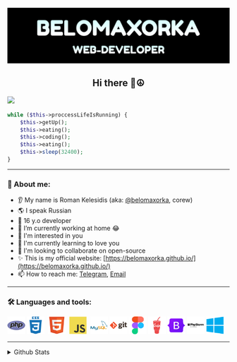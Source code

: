 ![Belomaxorka](profile-cover.png)

<h2 align="center" dir="auto">Hi there 👋☮</h2>

![](https://komarev.com/ghpvc/?username=belomaxorka&style=for-the-badge)

```php
while ($this->proccessLifeIsRunning) {
    $this->getUp();
    $this->eating();
    $this->coding();
    $this->eating();
    $this->sleep(32400);
}
```

<hr>

### 🧒 About me:
* 👂 My name is Roman Kelesidis (aka: [@belomaxorka](https://github.com/belomaxorka), corew)
* 🌎 I speak Russian
* 🎉 16 y.o developer
* 🔭 I’m currently working at home 😂
* 👀 I'm interested in you
* 🌱 I'm currently learning to love you
* 💞️ I'm looking to collaborate on open-source
* ✨ This is my official website: [https://belomaxorka.github.io/](https://belomaxorka.github.io/)
* 📫 How to reach me: [Telegram](https://t.me/belomaxorka), [Email](mailto:roman25052006.kelesh@gmail.com)

<hr>

### 🛠 Languages and tools:

<div>
  <img src="https://github.com/devicons/devicon/blob/master/icons/php/php-original.svg" title="PHP" alt="PHP" width="40" height="40"/>
  <img src="https://github.com/devicons/devicon/blob/master/icons/css3/css3-plain-wordmark.svg" title="CSS3" alt="CSS" width="40" height="40"/>&nbsp;
  <img src="https://github.com/devicons/devicon/blob/master/icons/html5/html5-original.svg" title="HTML5" alt="HTML" width="40" height="40"/>&nbsp;
  <img src="https://github.com/devicons/devicon/blob/master/icons/javascript/javascript-original.svg" title="JavaScript" alt="JavaScript" width="40" height="40"/>&nbsp;
  <img src="https://github.com/devicons/devicon/blob/master/icons/mysql/mysql-original-wordmark.svg" title="MySQL" alt="MySQL" width="40" height="40"/>
  <img src="https://github.com/devicons/devicon/blob/master/icons/git/git-original-wordmark.svg" title="Git" alt="Git" width="40" height="40"/>
  <img src="https://github.com/devicons/devicon/blob/master/icons/figma/figma-original.svg" title="Figma" alt="Figma" width="40" height="40"/>
  <img src="https://github.com/devicons/devicon/blob/master/icons/gulp/gulp-plain.svg" title="Gulp" alt="Gulp" width="40" height="40"/>
  <img src="https://github.com/devicons/devicon/blob/master/icons/bootstrap/bootstrap-original.svg" title="Bootstrap" alt="Bootstrap" width="40" height="40"/>
  <img src="https://github.com/devicons/devicon/blob/master/icons/phpstorm/phpstorm-plain-wordmark.svg" title="PHPStorm" alt="PHPStorm" width="40" height="40"/>
  <img src="https://github.com/devicons/devicon/blob/master/icons/windows8/windows8-original.svg" title="Windows" alt="Windows" width="40" height="40"/>
</div>

<hr>

<details>
  <summary>Github Stats</summary><br/>
  
  <div id="stat" align="center">
  <a href="https://github.com/anuraghazra/github-readme-stats">
    <img width="412.5" src="https://github-readme-stats.vercel.app/api?username=belomaxorka&theme=tokyonight&hide_border=true&include_all_commits=true&show_icons=false&count_private=true">
  </a>

  <a href="https://github.com/anuraghazra/github-readme-stats">
    <img width="412.5" src="https://github-readme-streak-stats.herokuapp.com/?user=belomaxorka&theme=tokyonight&hide_border=true">
  </a>

  <a href="https://github.com/anuraghazra/github-readme-stats">
    <img width="412.5" src="https://github-readme-stats.vercel.app/api/top-langs/?username=belomaxorka&layout=compact&theme=tokyonight&langs_count=10&hide_border=true&include_all_commits=true&card_width=320&hide=jupyter%20notebook,markdown,svg">
  </a>
  
  [![Ashutosh's github activity graph](https://github-readme-activity-graph.cyclic.app/graph?username=belomaxorka&theme=github-compact)](https://github.com/ashutosh00710/github-readme-activity-graph)
  </div>
</details>
